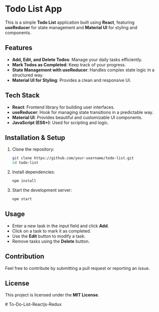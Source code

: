 # Todo List App

This is a simple **Todo List** application built using **React**, featuring **useReducer** for state management and **Material UI** for styling and components.

## Features

- **Add, Edit, and Delete Todos**: Manage your daily tasks efficiently.
- **Mark Todos as Completed**: Keep track of your progress.
- **State Management with useReducer**: Handles complex state logic in a structured way.
- **Material UI for Styling**: Provides a clean and responsive UI.

## Tech Stack

- **React**: Frontend library for building user interfaces.
- **useReducer**: Hook for managing state transitions in a predictable way.
- **Material UI**: Provides beautiful and customizable UI components.
- **JavaScript (ES6+)**: Used for scripting and logic.

## Installation & Setup

1. Clone the repository:
   ```sh
   git clone https://github.com/your-username/todo-list.git
   cd todo-list
   ```
2. Install dependencies:
   ```sh
   npm install
   ```
3. Start the development server:
   ```sh
   npm start
   ```

## Usage

- Enter a new task in the input field and click **Add**.
- Click on a task to mark it as completed.
- Use the **Edit** button to modify a task.
- Remove tasks using the **Delete** button.


## Contribution

Feel free to contribute by submitting a pull request or reporting an issue.

## License

This project is licensed under the **MIT License**.

#   T o - D o - L i s t - R e a c t j s - R e d u x  
 